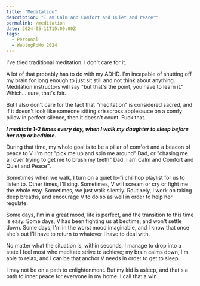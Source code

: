 ```yaml
---
title: "Meditation"
description: "I am Calm and Comfort and Quiet and Peace™"
permalink: /meditation
date: 2024-05-11T15:00:00Z
tags: 
  - Personal
  - WeblogPoMo 2024
---
```


I've tried traditional meditation. I don't care for it.

A lot of that probably has to do with my ADHD. I'm incapable of shutting off my brain for long enough to just sit still and not think about anything. Meditation instructors will say "but that's the point, you have to learn it." Which... sure, that's fair.

But I also don't care for the fact that "meditation" is considered sacred, and if it doesn't look like someone sitting crisscross applesauce on a comfy pillow in perfect silence, then it doesn't count. Fuck that.

***I meditate 1-2 times every day, when I walk my daughter to sleep before her nap or bedtime.***

During that time, my whole goal is to be a pillar of comfort and a beacon of peace to V. I'm not "pick me up and spin me around" Dad, or "chasing me all over trying to get me to brush my teeth" Dad. I am Calm and Comfort and Quiet and Peace™.

Sometimes when we walk, I turn on a quiet lo-fi chillhop playlist for us to listen to. Other times, I'll sing. Sometimes, V will scream or cry or fight me the whole way. Sometimes, we just walk silently. Routinely, I work on taking deep breaths, and encourage V to do so as well in order to help her regulate.

Some days, I'm in a great mood, life is perfect, and the transition to this time is easy. Some days, V has been fighting us at bedtime, and won't settle down. Some days, I'm in the worst mood imaginable, and I know that once she's out I'll have to return to whatever I have to deal with.

No matter what the situation is, within seconds, I manage to drop into a state I feel most who meditate strive to achieve; my brain calms down, I'm able to relax, and I can be that anchor V needs in order to get to sleep.

I may not be on a path to enlightenment. But my kid is asleep, and that's a path to inner peace for everyone in my home. I call that a win.
